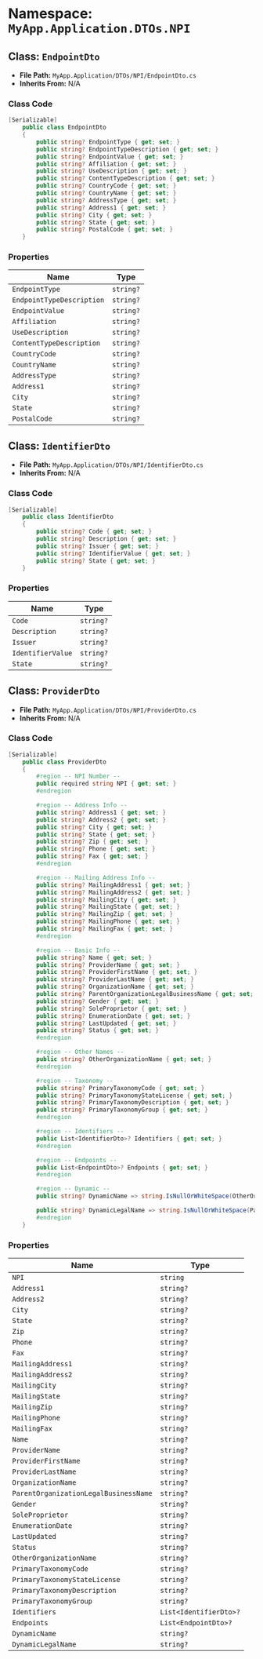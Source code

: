 # Namespace: `MyApp.Application.DTOs.NPI`

## Class: `EndpointDto`

- **File Path:** `MyApp.Application/DTOs/NPI/EndpointDto.cs`
- **Inherits From:** N/A

### Class Code

```csharp
[Serializable]
    public class EndpointDto
    {
        public string? EndpointType { get; set; }
        public string? EndpointTypeDescription { get; set; }
        public string? EndpointValue { get; set; }
        public string? Affiliation { get; set; }
        public string? UseDescription { get; set; }
        public string? ContentTypeDescription { get; set; }
        public string? CountryCode { get; set; }
        public string? CountryName { get; set; }
        public string? AddressType { get; set; }
        public string? Address1 { get; set; }
        public string? City { get; set; }
        public string? State { get; set; }
        public string? PostalCode { get; set; }
    }
```

### Properties

| Name | Type |
|------|------|
| `EndpointType` | `string?` |
| `EndpointTypeDescription` | `string?` |
| `EndpointValue` | `string?` |
| `Affiliation` | `string?` |
| `UseDescription` | `string?` |
| `ContentTypeDescription` | `string?` |
| `CountryCode` | `string?` |
| `CountryName` | `string?` |
| `AddressType` | `string?` |
| `Address1` | `string?` |
| `City` | `string?` |
| `State` | `string?` |
| `PostalCode` | `string?` |

## Class: `IdentifierDto`

- **File Path:** `MyApp.Application/DTOs/NPI/IdentifierDto.cs`
- **Inherits From:** N/A

### Class Code

```csharp
[Serializable]
    public class IdentifierDto
    {
        public string? Code { get; set; }
        public string? Description { get; set; }
        public string? Issuer { get; set; }
        public string? IdentifierValue { get; set; }
        public string? State { get; set; }
    }
```

### Properties

| Name | Type |
|------|------|
| `Code` | `string?` |
| `Description` | `string?` |
| `Issuer` | `string?` |
| `IdentifierValue` | `string?` |
| `State` | `string?` |

## Class: `ProviderDto`

- **File Path:** `MyApp.Application/DTOs/NPI/ProviderDto.cs`
- **Inherits From:** N/A

### Class Code

```csharp
[Serializable]
    public class ProviderDto
    {
        #region -- NPI Number --
        public required string NPI { get; set; }
        #endregion

        #region -- Address Info --
        public string? Address1 { get; set; }
        public string? Address2 { get; set; }
        public string? City { get; set; }
        public string? State { get; set; }
        public string? Zip { get; set; }
        public string? Phone { get; set; }
        public string? Fax { get; set; }
        #endregion

        #region -- Mailing Address Info --
        public string? MailingAddress1 { get; set; }
        public string? MailingAddress2 { get; set; }
        public string? MailingCity { get; set; }
        public string? MailingState { get; set; }
        public string? MailingZip { get; set; }
        public string? MailingPhone { get; set; }
        public string? MailingFax { get; set; }
        #endregion

        #region -- Basic Info --
        public string? Name { get; set; }
        public string? ProviderName { get; set; }
        public string? ProviderFirstName { get; set; }
        public string? ProviderLastName { get; set; }
        public string? OrganizationName { get; set; }
        public string? ParentOrganizationLegalBusinessName { get; set; }
        public string? Gender { get; set; }
        public string? SoleProprietor { get; set; }
        public string? EnumerationDate { get; set; }
        public string? LastUpdated { get; set; }
        public string? Status { get; set; }
        #endregion

        #region -- Other Names --
        public string? OtherOrganizationName { get; set; }
        #endregion

        #region -- Taxonomy --
        public string? PrimaryTaxonomyCode { get; set; }
        public string? PrimaryTaxonomyStateLicense { get; set; }
        public string? PrimaryTaxonomyDescription { get; set; }
        public string? PrimaryTaxonomyGroup { get; set; }
        #endregion

        #region -- Identifiers --
        public List<IdentifierDto>? Identifiers { get; set; }
        #endregion

        #region -- Endpoints --
        public List<EndpointDto>? Endpoints { get; set; }
        #endregion

        #region -- Dynamic --
        public string? DynamicName => string.IsNullOrWhiteSpace(OtherOrganizationName) ? Name : OtherOrganizationName;

        public string? DynamicLegalName => string.IsNullOrWhiteSpace(ParentOrganizationLegalBusinessName) ? Name : ParentOrganizationLegalBusinessName;
        #endregion
    }
```

### Properties

| Name | Type |
|------|------|
| `NPI` | `string` |
| `Address1` | `string?` |
| `Address2` | `string?` |
| `City` | `string?` |
| `State` | `string?` |
| `Zip` | `string?` |
| `Phone` | `string?` |
| `Fax` | `string?` |
| `MailingAddress1` | `string?` |
| `MailingAddress2` | `string?` |
| `MailingCity` | `string?` |
| `MailingState` | `string?` |
| `MailingZip` | `string?` |
| `MailingPhone` | `string?` |
| `MailingFax` | `string?` |
| `Name` | `string?` |
| `ProviderName` | `string?` |
| `ProviderFirstName` | `string?` |
| `ProviderLastName` | `string?` |
| `OrganizationName` | `string?` |
| `ParentOrganizationLegalBusinessName` | `string?` |
| `Gender` | `string?` |
| `SoleProprietor` | `string?` |
| `EnumerationDate` | `string?` |
| `LastUpdated` | `string?` |
| `Status` | `string?` |
| `OtherOrganizationName` | `string?` |
| `PrimaryTaxonomyCode` | `string?` |
| `PrimaryTaxonomyStateLicense` | `string?` |
| `PrimaryTaxonomyDescription` | `string?` |
| `PrimaryTaxonomyGroup` | `string?` |
| `Identifiers` | `List<IdentifierDto>?` |
| `Endpoints` | `List<EndpointDto>?` |
| `DynamicName` | `string?` |
| `DynamicLegalName` | `string?` |

